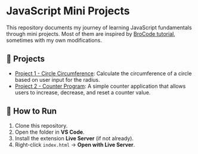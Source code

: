 # JavaScript Mini Projects

This repository documents my journey of learning JavaScript fundamentals through mini projects. Most of them are inspired by [BroCode tutorial](https://www.youtube.com/@BroCodez), sometimes with my own modifications.

## 📂 Projects

- [Project 1 - Circle Circumference](./circle-circumference): Calculate the circumference of a circle based on user input for the radius.
- [Project 2 - Counter Program](./counter-program): A simple counter application that allows users to increase, decrease, and reset a counter value.

## 🚀 How to Run

1. Clone this repository.
2. Open the folder in **VS Code**.
3. Install the extension **Live Server** (if not already).
4. Right-click `index.html` → **Open with Live Server**.
